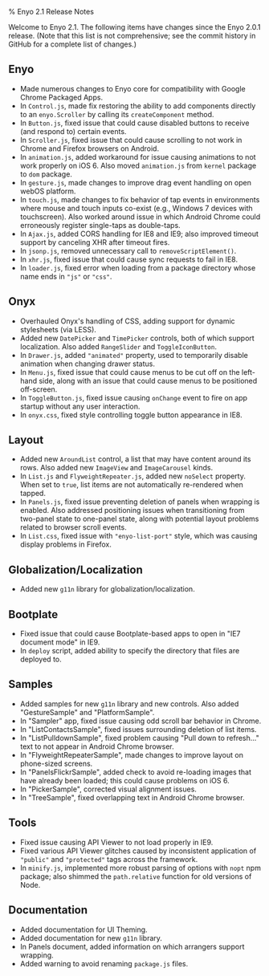 ﻿% Enyo 2.1 Release Notes

Welcome to Enyo 2.1.  The following items have changes since the Enyo 2.0.1
release. (Note that this list is not comprehensive; see the commit history in
GitHub for a complete list of changes.)

## Enyo

* Made numerous changes to Enyo core for compatibility with Google Chrome
    Packaged Apps.
* In `Control.js`, made fix restoring the ability to add components directly to
    an `enyo.Scroller` by calling its `createComponent` method.
* In `Button.js`, fixed issue that could cause disabled buttons to receive (and
    respond to) certain events.
* In `Scroller.js`, fixed issue that could cause scrolling to not work in Chrome
    and Firefox browsers on Android.
* In `animation.js`, added workaround for issue causing animations to not work
    properly on iOS 6.  Also moved `animation.js` from `kernel` package to `dom`
    package.
* In `gesture.js`, made changes to improve drag event handling on open webOS
    platform.
* In `touch.js`, made changes to fix behavior of tap events in environments
    where mouse and touch inputs co-exist (e.g., Windows 7 devices with
    touchscreen).  Also worked around issue in which Android Chrome could
    erroneously register single-taps as double-taps.
* In `Ajax.js`, added CORS handling for IE8 and IE9; also improved timeout
    support by canceling XHR after timeout fires.
* In `jsonp.js`, removed unnecessary call to `removeScriptElement()`.
* In `xhr.js`, fixed issue that could cause sync requests to fail in IE8.
* In `loader.js`, fixed error when loading from a package directory whose name
    ends in `"js"` or `"css"`.

## Onyx

* Overhauled Onyx's handling of CSS, adding support for dynamic stylesheets
    (via LESS).
* Added new `DatePicker` and `TimePicker` controls, both of which support
    localization.  Also added `RangeSlider` and `ToggleIconButton`.
* In `Drawer.js`, added `"animated"` property, used to temporarily disable
    animation when changing drawer status.
* In `Menu.js`, fixed issue that could cause menus to be cut off on the
    left-hand side, along with an issue that could cause menus to be positioned
    off-screen.
* In `ToggleButton.js`, fixed issue causing `onChange` event to fire on app
    startup without any user interaction.
* In `onyx.css`, fixed style controlling toggle button appearance in IE8.

## Layout

* Added new `AroundList` control, a list that may have content around its rows.
    Also added new `ImageView` and `ImageCarousel` kinds.
* In `List.js` and `FlyweightRepeater.js`, added new `noSelect` property.  When
    set to `true`, list items are not automatically re-rendered when tapped.
* In `Panels.js`, fixed issue preventing deletion of panels when wrapping is
    enabled.  Also addressed positioning issues when transitioning from
    two-panel state to one-panel state, along with potential layout problems
    related to browser scroll events.
* In `List.css`, fixed issue with `"enyo-list-port"` style, which was causing
    display problems in Firefox.

## Globalization/Localization

* Added new `g11n` library for globalization/localization.

## Bootplate

* Fixed issue that could cause Bootplate-based apps to open in "IE7 document
    mode" in IE9.
* In `deploy` script, added ability to specify the directory that files are
    deployed to.

## Samples

* Added samples for new `g11n` library and new controls.  Also added
    "GestureSample" and "PlatformSample".
* In "Sampler" app, fixed issue causing odd scroll bar behavior in Chrome.
* In "ListContactsSample", fixed issues surrounding deletion of list items.
* In "ListPulldownSample", fixed problem causing "Pull down to refresh..." text
    to not appear in Android Chrome browser.
* In "FlyweightRepeaterSample", made changes to improve layout on phone-sized
    screens.
* In "PanelsFlickrSample", added check to avoid re-loading images that have
    already been loaded; this could cause problems on iOS 6.
* In "PickerSample", corrected visual alignment issues.
* In "TreeSample", fixed overlapping text in Android Chrome browser.

## Tools

* Fixed issue causing API Viewer to not load properly in IE9.
* Fixed various API Viewer glitches caused by inconsistent application of
    `"public"` and `"protected"` tags across the framework.
* In `minify.js`, implemented more robust parsing of options with `nopt` npm
    package; also shimmed the `path.relative` function for old versions of Node.

## Documentation

* Added documentation for UI Theming.
* Added documentation for new `g11n` library.
* In Panels document, added information on which arrangers support wrapping.
* Added warning to avoid renaming `package.js` files.
